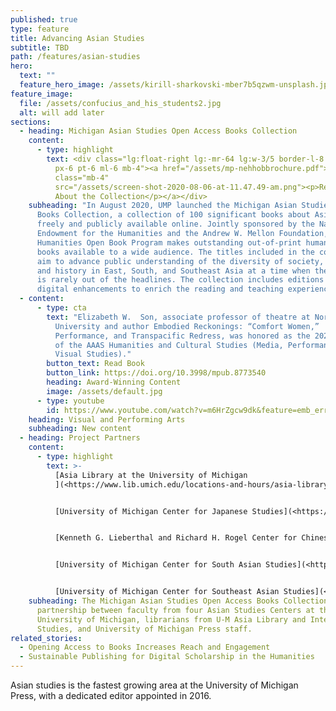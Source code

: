 ```yaml
---
published: true
type: feature
title: Advancing Asian Studies
subtitle: TBD
path: /features/asian-studies
hero:
  text: ""
  feature_hero_image: /assets/kirill-sharkovski-mber7b5qzwm-unsplash.jpg
feature_image:
  file: /assets/confucius_and_his_students2.jpg
  alt: will add later
sections:
  - heading: Michigan Asian Studies Open Access Books Collection
    content:
      - type: highlight
        text: <div class="lg:float-right lg:-mr-64 lg:w-3/5 border-l-8 border-sea-blue
          px-6 pt-6 ml-6 mb-4"><a href="/assets/mp-nehhobbrochure.pdf"><img
          class="mb-4"
          src="/assets/screen-shot-2020-08-06-at-11.47.49-am.png"><p>Read More
          About the Collection</p></a></div>
    subheading: "In August 2020, UMP launched the Michigan Asian Studies Open Access
      Books Collection, a collection of 100 significant books about Asia made
      freely and publicly available online. Jointly sponsored by the National
      Endowment for the Humanities and the Andrew W. Mellon Foundation, the
      Humanities Open Book Program makes outstanding out-of-print humanities
      books available to a wide audience. The titles included in the collection
      aim to advance public understanding of the diversity of society, culture,
      and history in East, South, and Southeast Asia at a time when the region
      is rarely out of the headlines. The collection includes editions that use
      digital enhancements to enrich the reading and teaching experience. "
  - content:
      - type: cta
        text: "Elizabeth W.  Son, associate professor of theatre at Northwestern
          University and author Embodied Reckonings: “Comfort Women,”
          Performance, and Transpacific Redress, was honored as the 2020 Winner
          of the AAAS Humanities and Cultural Studies (Media, Performance, and
          Visual Studies)."
        button_text: Read Book
        button_link: https://doi.org/10.3998/mpub.8773540
        heading: Award-Winning Content
        image: /assets/default.jpg
      - type: youtube
        id: https://www.youtube.com/watch?v=m6HrZgcw9dk&feature=emb_err_watch_on_yt
    heading: Visual and Performing Arts
    subheading: New content
  - heading: Project Partners
    content:
      - type: highlight
        text: >-
          [Asia Library at the University of Michigan
          ](<https://www.lib.umich.edu/locations-and-hours/asia-library/collections-and-history>)


          [University of Michigan Center for Japanese Studies](<https://ii.umich.edu/cjs>)


          [Kenneth G. Lieberthal and Richard H. Rogel Center for Chinese Studies at the University of Michigan](<https://ii.umich.edu/lrccs>) 


          [University of Michigan Center for South Asian Studies](<https://ii.umich.edu/csas>) 


          [University of Michigan Center for Southeast Asian Studies](<https://ii.umich.edu/cseas>)
    subheading: The Michigan Asian Studies Open Access Books Collection grew from a
      partnership between faculty from four Asian Studies Centers at the
      University of Michigan, librarians from U-M Asia Library and International
      Studies, and University of Michigan Press staff.
related_stories:
  - Opening Access to Books Increases Reach and Engagement
  - Sustainable Publishing for Digital Scholarship in the Humanities
---
```

Asian studies is the fastest growing area at the University of Michigan Press, with a dedicated editor appointed in 2016.